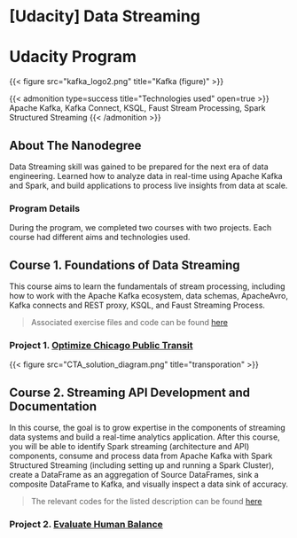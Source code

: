 # [Udacity] Data Streaming


# Udacity Program
{{< figure src="kafka_logo2.png" title="Kafka (figure)" >}}



{{< admonition type=success title="Technologies used" open=true >}}
Apache Kafka, Kafka Connect, KSQL, Faust Stream Processing, Spark Structured Streaming
{{< /admonition >}}


## About The Nanodegree

Data Streaming skill was gained to be prepared for the next era of data engineering. Learned how to analyze data in real-time using Apache Kafka and Spark, and build applications to process live insights from data at scale.


### Program Details

During the program, we completed two courses with two projects. Each course had different aims and technologies used.


## Course 1. Foundations of Data Streaming
This course aims to learn the fundamentals of stream processing, including how to work with the Apache Kafka ecosystem, data schemas, ApacheAvro, Kafka connects and REST proxy, KSQL, and Faust Streaming Process.


> Associated exercise files and code can be found [here](https://github.com/youheekil/udacity-data-streaming/tree/main/1_Kafka)

### Project 1. [Optimize Chicago Public Transit](https://github.com/youheekil/udacity-data-streaming/tree/main/Project%20-%20Optimizing%20Public%20Transportation)

{{< figure src="CTA_solution_diagram.png" title="transporation" >}}

<!-- wp:heading {"level":4} -->
## Course 2. Streaming API Development and Documentation

In this course, the goal is to grow expertise in the components of streaming data systems and build a real-time analytics application. After this course, you will be able to identify Spark streaming (architecture and API) components, consume and process data from Apache Kafka with Spark Structured Streaming (including setting up and running a Spark Cluster), create a DataFrame as an aggregation of Source DataFrames, sink a composite DataFrame to Kafka, and visually inspect a data sink of accuracy.

> The relevant codes for the listed description can be found [here](https://github.com/youheekil/udacity-data-streaming/tree/main/2_Spark_exercise)

### Project 2. [Evaluate Human Balance](https://github.com/youheekil/udacity-data-streaming/tree/main/Project%20-%20Evaluate%20Human%20Balance%20with%20Spark%20Streaming)

